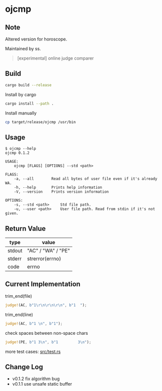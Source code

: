 # ojcmp

## Note

Altered version for horoscope.

Maintained by ss.

> [experimental] online judge comparer

## Build

```bash
cargo build --release
```

Install by cargo

```bash
cargo install --path .
```

Install manually

```bash
cp target/release/ojcmp /usr/bin
```

## Usage

```
$ ojcmp --help
ojcmp 0.1.2

USAGE:
    ojcmp [FLAGS] [OPTIONS] --std <path>

FLAGS:
    -a, --all        Read all bytes of user file even if it's already WA.
    -h, --help       Prints help information
    -V, --version    Prints version information

OPTIONS:
    -s, --std <path>     Std file path.
    -u, --user <path>    User file path. Read from stdin if it's not given.
```

## Return Value

| type   | value              |
| ------ | ------------------ |
| stdout | "AC" / "WA" / "PE" |
| stderr | strerror(errno)    |
| code   | errno              |

## Current Implementation

trim_end(file)

```rust
judge!(AC, b"1\r\n\r\n\r\n", b"1  ");
```

trim_end(line)

```rust
judge!(AC, b"1 \n", b"1");
```

check spaces between non-space chars

```rust
judge!(PE, b"1 3\n", b"1         3\n");
```

more test cases: [src/test.rs](https://github.com/Nugine/ojcmp/tree/master/src/test.rs)

## Change Log

+ v0.1.2 fix algorithm bug
+ v0.1.1 use unsafe static buffer